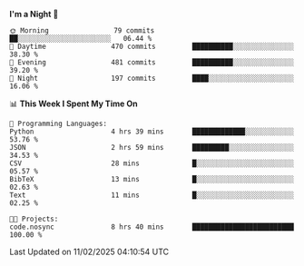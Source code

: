 <!--START_SECTION:waka-->
**I'm a Night 🦉** 

```text
🌞 Morning                79 commits          ██░░░░░░░░░░░░░░░░░░░░░░░   06.44 % 
🌆 Daytime                470 commits         ██████████░░░░░░░░░░░░░░░   38.30 % 
🌃 Evening                481 commits         ██████████░░░░░░░░░░░░░░░   39.20 % 
🌙 Night                  197 commits         ████░░░░░░░░░░░░░░░░░░░░░   16.06 % 
```


📊 **This Week I Spent My Time On** 

```text
💬 Programming Languages: 
Python                   4 hrs 39 mins       █████████████░░░░░░░░░░░░   53.76 % 
JSON                     2 hrs 59 mins       █████████░░░░░░░░░░░░░░░░   34.53 % 
CSV                      28 mins             █░░░░░░░░░░░░░░░░░░░░░░░░   05.57 % 
BibTeX                   13 mins             █░░░░░░░░░░░░░░░░░░░░░░░░   02.63 % 
Text                     11 mins             █░░░░░░░░░░░░░░░░░░░░░░░░   02.25 % 

🐱‍💻 Projects: 
code.nosync              8 hrs 40 mins       █████████████████████████   100.00 % 
```


 Last Updated on 11/02/2025 04:10:54 UTC
<!--END_SECTION:waka-->
